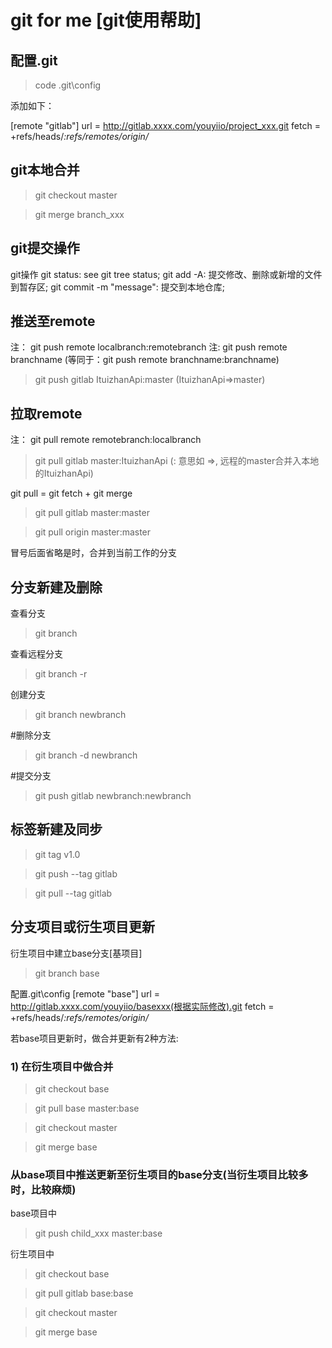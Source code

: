 
# git for me [git使用帮助]

## 配置.git

> code .git\config

添加如下：

[remote "gitlab"]
	url = http://gitlab.xxxx.com/youyiio/project_xxx.git
	fetch = +refs/heads/*:refs/remotes/origin/*

## git本地合并

> git checkout master

> git merge branch_xxx


## git提交操作

git操作
git status: see git tree status;
git add -A: 提交修改、删除或新增的文件到暂存区;
git commit -m "message": 提交到本地仓库;

## 推送至remote

注： git push remote localbranch:remotebranch
注:  git push remote branchname  (等同于：git push remote branchname:branchname)

> git push gitlab ItuizhanApi:master (ItuizhanApi=>master)

## 拉取remote

注： git pull remote remotebranch:localbranch
> git pull gitlab master:ItuizhanApi  (: 意思如 =>, 远程的master合并入本地的ItuizhanApi)


git pull = git fetch + git merge

> git pull gitlab master:master

> git pull origin master:master

冒号后面省略是时，合并到当前工作的分支

## 分支新建及删除

查看分支

> git branch

查看远程分支

> git branch -r

创建分支

> git branch newbranch

#删除分支

> git branch -d newbranch   

#提交分支

> git push gitlab newbranch:newbranch

## 标签新建及同步

> git tag v1.0

> git push --tag gitlab

> git pull --tag gitlab


## 分支项目或衍生项目更新

衍生项目中建立base分支[基项目]

> git branch base

配置.git\config
[remote "base"]
	url = http://gitlab.xxxx.com/youyiio/basexxx(根据实际修改).git
	fetch = +refs/heads/*:refs/remotes/origin/*

若base项目更新时，做合并更新有2种方法:

### 1) 在衍生项目中做合并

> git checkout base

> git pull base master:base

> git checkout master

> git merge base


### 从base项目中推送更新至衍生项目的base分支(当衍生项目比较多时，比较麻烦)

base项目中

> git push child_xxx master:base

衍生项目中

> git checkout base

> git pull gitlab base:base

> git checkout master

> git merge base